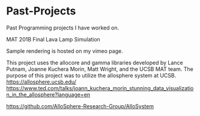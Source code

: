 # Past-Projects
Past Programming projects I have worked on.


MAT 201B Final
Lava Lamp Simulation

Sample rendering is hosted on my vimeo page.

This project uses the allocore and gamma libraries developed by Lance Putnam, Joanne Kuchera Morin, Matt Wright, and the UCSB MAT team. The purpose of this project was to utilize the allosphere system at UCSB.
https://allosphere.ucsb.edu/
https://www.ted.com/talks/joann_kuchera_morin_stunning_data_visualization_in_the_allosphere?language=en

https://github.com/AlloSphere-Research-Group/AlloSystem


